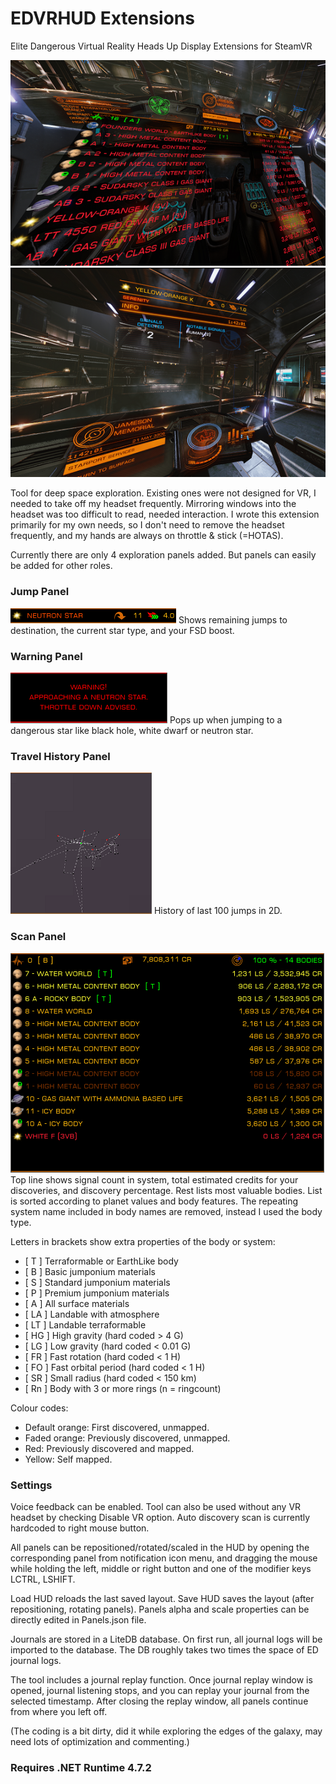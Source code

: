 # EDVRHUD Extensions
Elite Dangerous Virtual Reality Heads Up Display Extensions for SteamVR

<img src="https://github.com/sencercoltu/EDVRHUD/blob/master/images/ScanInfoPanelVR.png?raw=true"/><img src="https://github.com/sencercoltu/EDVRHUD/blob/master/images/JumpPanelVR.png?raw=true"/>

Tool for deep space exploration. Existing ones were not designed for VR, I needed to take off my headset frequently.
Mirroring windows into the headset was too difficult to read, needed interaction.
I wrote this extension primarily for my own needs, so I don't need to remove the headset frequently, and my hands are always on throttle & stick (=HOTAS).


Currently there are only 4 exploration panels added. But panels can easily be added for other roles.

### Jump Panel
<img src="https://github.com/sencercoltu/EDVRHUD/blob/master/images/JumpPanel.png?raw=true"/>
Shows remaining jumps to destination, the current star type, and your FSD boost.

### Warning Panel
<img src="https://github.com/sencercoltu/EDVRHUD/blob/master/images/WarningPanel.png?raw=true"/>
Pops up when jumping to a dangerous star like black hole, white dwarf or neutron star.

### Travel History Panel
<img src="https://github.com/sencercoltu/EDVRHUD/blob/master/images/TravelHistoryPanel.png?raw=true"/>
History of last 100 jumps in 2D.

### Scan Panel
<img src="https://github.com/sencercoltu/EDVRHUD/blob/master/images/ScanInfoPanel.png?raw=true"/>
Top line shows signal count in system, total estimated credits for your discoveries, and discovery percentage. 
Rest lists most valuable bodies. List is sorted according to planet values and body features. The repeating system name included in body names are removed, instead I used the body type.

Letters in brackets show extra properties of the body or system:
* [ T ] Terraformable or EarthLike body
* [ B ] Basic jumponium materials
* [ S ] Standard jumponium materials
* [ P ] Premium jumponium materials
* [ A ] All surface materials
* [ LA ] Landable with atmosphere
* [ LT ] Landable terraformable
* [ HG ] High gravity (hard coded > 4 G)
* [ LG ] Low gravity (hard coded < 0.01 G)
* [ FR ] Fast rotation (hard coded < 1 H)
* [ FO ] Fast orbital period (hard coded < 1 H)
* [ SR ] Small radius (hard coded < 150 km)
* [ Rn ] Body with 3 or more rings (n = ringcount)

Colour codes:
* Default orange: First discovered, unmapped.
* Faded orange: Previously discovered, unmapped.
* Red: Previously discovered and mapped.
* Yellow: Self mapped.

### Settings
Voice feedback can be enabled.
Tool can also be used without any VR headset by checking Disable VR option.
Auto discovery scan is currently hardcoded to right mouse button.


All panels can be repositioned/rotated/scaled in the HUD by opening the corresponding panel from notification icon menu, and dragging the mouse while holding the left, middle or right button and one of the modifier keys LCTRL, LSHIFT. 

Load HUD reloads the last saved layout.
Save HUD saves the layout (after repositioning, rotating panels).
Panels alpha and scale properties can be directly edited in Panels.json file.


Journals are stored in a LiteDB database. On first run, all journal logs will be imported to the database. The DB roughly takes two times the space of ED journal logs.

The tool includes a journal replay function. Once journal replay window is opened, journal listening stops, and you can replay your journal from the selected timestamp. After closing the replay window, all panels continue from where you left off.


(The coding is a bit dirty, did it while exploring the edges of the galaxy, may need lots of optimization and commenting.)

### Requires .NET Runtime 4.7.2
